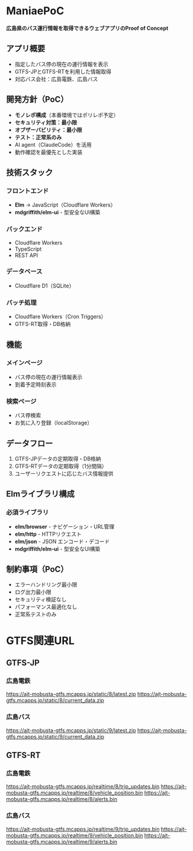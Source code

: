 # ManiaePoC

**広島県のバス運行情報を取得できるウェブアプリのProof of Concept**

## アプリ概要
- 指定したバス停の現在の運行情報を表示
- GTFS-JPとGTFS-RTを利用した情報取得
- 対応バス会社：広島電鉄、広島バス

## 開発方針（PoC）
- **モノレポ構成**（本番環境ではポリレポ予定）
- **セキュリティ対策：最小限**
- **オブザーバビリティ：最小限**
- **テスト：正常系のみ**
- AI agent（ClaudeCode）を活用
- 動作確認を最優先とした実装

## 技術スタック

### フロントエンド
- **Elm** → JavaScript（Cloudflare Workers）
- **mdgriffith/elm-ui** - 型安全なUI構築

### バックエンド
- Cloudflare Workers
- TypeScript
- REST API

### データベース
- Cloudflare D1（SQLite）

### バッチ処理
- Cloudflare Workers（Cron Triggers）
- GTFS-RT取得・DB格納

## 機能

### メインページ
- バス停の現在の運行情報表示
- 到着予定時刻表示

### 検索ページ
- バス停検索
- お気に入り登録（localStorage）

## データフロー
1. GTFS-JPデータの定期取得・DB格納
2. GTFS-RTデータの定期取得（1分間隔）
3. ユーザーリクエストに応じたバス情報提供

## Elmライブラリ構成

### 必須ライブラリ
- **elm/browser** - ナビゲーション・URL管理
- **elm/http** - HTTPリクエスト
- **elm/json** - JSON エンコード・デコード
- **mdgriffith/elm-ui** - 型安全なUI構築

## 制約事項（PoC）
- エラーハンドリング最小限
- ログ出力最小限
- セキュリティ検証なし
- パフォーマンス最適化なし
- 正常系テストのみ

# GTFS関連URL
## GTFS-JP
### 広島電鉄
https://ajt-mobusta-gtfs.mcapps.jp/static/8/latest.zip
https://ajt-mobusta-gtfs.mcapps.jp/static/8/current_data.zip
### 広島バス
https://ajt-mobusta-gtfs.mcapps.jp/static/9/latest.zip
https://ajt-mobusta-gtfs.mcapps.jp/static/9/current_data.zip

## GTFS-RT
### 広島電鉄
https://ajt-mobusta-gtfs.mcapps.jp/realtime/8/trip_updates.bin
https://ajt-mobusta-gtfs.mcapps.jp/realtime/8/vehicle_position.bin
https://ajt-mobusta-gtfs.mcapps.jp/realtime/8/alerts.bin

### 広島バス
https://ajt-mobusta-gtfs.mcapps.jp/realtime/9/trip_updates.bin
https://ajt-mobusta-gtfs.mcapps.jp/realtime/9/vehicle_position.bin
https://ajt-mobusta-gtfs.mcapps.jp/realtime/9/alerts.bin